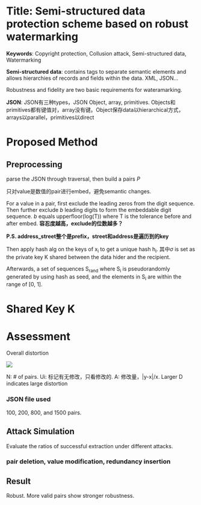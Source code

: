 # Title: Semi-structured data protection scheme based on robust watermarking

**Keywords**: Copyright protection, Collusion attack, Semi-structured data, Watermarking



**Semi-structured data**: contains tags to separate semantic elements and allows hierarchies of records and fields within the data. XML, JSON...

Robustness and fidelity are two basic requirements for wateramarking. 



**JSON**: JSON有三种types，JSON Object, array, primitives. Objects和primitives都有键值对，array没有键。Object保存data以hierarchical方式，arrays以parallel，primitives以direct



# Proposed Method 

## Preprocessing

parse the JSON through traversal, then build a pairs *P*

只对value是数值的pair进行embed，避免semantic changes.

For a value in a pair, first exclude the leading zeros from the digit sequence. Then further exclude *b* leading digits to form the embeddable digit sequence. *b* equals upperfloor(log(T)) where T is the tolerance before and after embed. **容忍度越高，exclude的位数越多？**

**P.S. address_street整个是prefix，street和address是遍历到的key**

Then apply hash alg on the keys of x<sub>i</sub> to get a unique hash h<sub>i</sub>. 其中$\sigma$ is set as the private key K shared between the data hider and the recipient. 



Afterwards, a set of sequences S<sub>rand</sub> where S<sub>i</sub> is pseudorandomly generated by using hash as seed, and the elements in S<sub>i</sub> are within the range of [0, 1]. 

# Shared Key K

# Assessment 

Overall distortion

![](https://tva1.sinaimg.cn/large/007S8ZIlgy1gguv98rt8gj304802kjr9.jpg)

N: # of pairs. Ui: 标记有无修改，只看修改的. A: 修改量，|y-x|/x. Larger D indicates large distortion

### JSON file used

100, 200, 800, and 1500 pairs.

## Attack Simulation

Evaluate the ratios of successful extraction under different attacks.

### pair deletion, value modification, redundancy insertion

## Result

Robust. More valid pairs show stronger robustness. 


